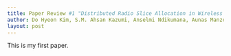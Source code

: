 ```yaml
---
title: Paper Review #1 "Distributed Radio Slice Allocation in Wireless Network Virtualization: Matching Theory meets Auctions" 
author: Do Hyeon Kim, S.M. Ahsan Kazumi, Anselmi Ndikumana, Aunas Manzoor, Walid Saad, Choong Seon Hong
layout: post
---
```

This is my first paper.

